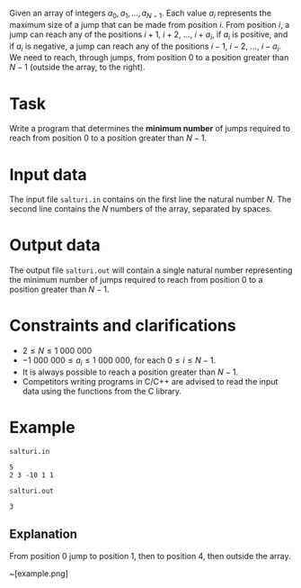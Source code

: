 Given an array of integers $a_0, a_1, \dots, a_{N-1}$. Each value $a_i$ represents the maximum size of a jump that can be made from position $i$. From position $i$, a jump can reach any of the positions $i+1$, $i+2$, $\dots$, $i+a_i$, if $a_i$ is positive, and if $a_i$ is negative, a jump can reach any of the positions $i-1$, $i-2$, $\dots$, $i-a_i$. We need to reach, through jumps, from position $0$ to a position greater than $N - 1$ (outside the array, to the right).

# Task

Write a program that determines the **minimum number** of jumps required to reach from position $0$ to a position greater than $N - 1$.

# Input data

The input file `salturi.in` contains on the first line the natural number $N$. The second line contains the $N$ numbers of the array, separated by spaces.

# Output data

The output file `salturi.out` will contain a single natural number representing the minimum number of jumps required to reach from position $0$ to a position greater than $N - 1$.

# Constraints and clarifications

* $2 \leq N \leq 1 \ 000 \ 000$
* $-1 \ 000 \ 000 \leq a_i \leq 1 \ 000 \ 000$, for each $0 \leq i \leq N - 1$.
* It is always possible to reach a position greater than $N - 1$.
* Competitors writing programs in C/C++ are advised to read the input data using the functions from the C library.

# Example

`salturi.in`

```
5
2 3 -10 1 1
```

`salturi.out`

```
3
```

## Explanation

From position $0$ jump to position $1$, then to position $4$, then outside the array.

~[example.png]